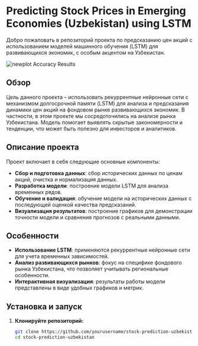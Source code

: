 # Predicting Stock Prices in Emerging Economies (Uzbekistan) using LSTM

Добро пожаловать в репозиторий проекта по предсказанию цен акций с использованием моделей машинного обучения (LSTM) для развивающихся экономик, с особым акцентом на Узбекистан.


![newplot](https://github.com/user-attachments/assets/86486826-81f7-402a-b3d2-b498c1f18f9c)
Accuracy Results

## Обзор

Цель данного проекта – использовать рекуррентные нейронные сети с механизмом долгосрочной памяти (LSTM) для анализа и предсказания динамики цен акций на фондовом рынке развивающихся экономик. В частности, в этом проекте мы сосредоточились на анализе рынка Узбекистана. Модель помогает выявлять скрытые закономерности и тенденции, что может быть полезно для инвесторов и аналитиков.

## Описание проекта

Проект включает в себя следующие основные компоненты:
- **Сбор и подготовка данных**: сбор исторических данных по ценам акций, очистка и нормализация данных.
- **Разработка модели**: построение модели LSTM для анализа временных рядов.
- **Обучение и валидация**: обучение модели на исторических данных с последующей оценкой качества предсказаний.
- **Визуализация результатов**: построение графиков для демонстрации точности модели и сравнения прогнозов с реальными данными.

## Особенности

- **Использование LSTM**: применяются рекуррентные нейронные сети для учета временных зависимостей.
- **Анализ развивающихся рынков**: фокус на специфике фондового рынка Узбекистана, что позволяет учитывать региональные особенности.
- **Интерактивная визуализация**: результаты работы модели представлены в виде удобных графиков и метрик.

## Установка и запуск

1. **Клонируйте репозиторий:**
   ```bash
   git clone https://github.com/yourusername/stock-prediction-uzbekistan.git
   cd stock-prediction-uzbekistan
